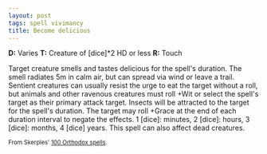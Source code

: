 ```yaml
---
layout: post
tags: spell vivimancy
title: Become delicious
---
```

<b>D:</b> Varies <b>T:</b> Creature of [dice]*2 HD or less <b>R:</b> Touch

Target creature smells and tastes delicious for the spell's duration. The smell radiates 5m in calm air, but can spread via wind or leave a trail. Sentient creatures can usually resist the urge to eat the target without a roll, but animals and other ravenous creatures must roll +Wit or select the spell's target as their primary attack target. Insects will be attracted to the target for the spell's duration. The target may roll +Grace at the end of each duration interval to negate the effects. 1 [dice]: minutes, 2 [dice]: hours, 3 [dice]: months, 4 [dice] years. This spell can also affect dead creatures.

<small>From Skerples' [100 Orthodox spells](https://coinsandscrolls.blogspot.com/2017/03/osr-100-orthodox-spells.html).</small>
